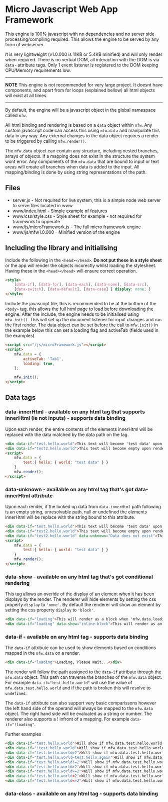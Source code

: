 # Micro Javascript Web App Framework

This engine is 100% javascript with no dependencies and no server side processing/compiling required. This allows the engine to be served by any form of webserver.

It is very lightweight (v1.0.000 is 11KB or 5.4KB minified) and will only render when required. There is no vertual DOM, all interaction with the DOM is via `data-` attribute tags.
Only 1 event listener is registered to the DOM keeping CPU/Memory requirements low.

---
**NOTE**
This engine is not recommended for very large project. It doesnt have components, and apart from for loops (explained bellow) all html objects will exist at all times.

---

By default, the engine will be a javascript object in the global namespace called `mfw`.

All html binding and rendering is based on a `data` object within `mfw`. Any custom javascript code can access this using `mfw.data` and manipulate this data in any way. Any external changes to the data object requires a render to be triggered by calling `mfw.render()`.

The `mfw.data` object can contain any structure, including nested branches, arrays of objects. If a mapping does not exist in the structure the system wont error. Any components of the `mfw.data` that are bound to input or text areas will create all branches when data is added to the input. All mapping/binding is done by using string representations of the path.

## Files
* server.js - Not required for live system, this is a simple node web server to serve files located in www
* www/index.html - Simple example of features
* www/css/style.css - Style sheet for example - not required for framework to opperate
* www/js/microFramework.js - The full micro framework engine
* www/js/mfw1.0.000 - Minified version of the engine

## Including the library and initialising

Include the following in the `<head></head>`. **Do not put these in a style sheet** or the app will render the objects incorectly whilst loading the stylesheet. Having these in the `<head></head>` will ensure correct operation.
```html
<style>
    [data-if], [data-for], [data-each], [data-none], [data-src],
    [data-switch], [data-default], [data-case] { display: none; }
</style>
```

Include the javascript file, this is recommended to be at the bottom of the `<body>` tag, this allows the full html page to load before downloading the engine.
After the include, the engine needs to be initialised using `mfw.init()`. This will set up the document listener for input changes and run the first render.
The data object can be set before the call to `mfw.init()` in the example below this can set a loading flag and activeTab (fields used in the examples)
```html
<script src="/js/microFramework.js"></script>
<script>
    mfw.data = {
        activeTab: 'Tab1',
        loading: true,
    };

    mfw.init();
</script>
```

## Data tags

### data-innerHtml - available on any html tag that supports innerHtml (ie not inputs) - supports data binding

Upon each render, the entire contents of the elements innerHtml will be replaced with the data matched by the data path on the tag.

```html
<div data-if="test.hello.world">This text will become 'test data' upon render</div>
<div data-if="test2.hello.world">This text will become empty upon render</div>
<script>
    mfw.data = {
        test:{ hello: { world: "test data" } }
    }
    mfw.render();
</script>
```

### data-unknown - available on any html tag that's got data-innerHtml attribute

Upon each render, if the looked up data from `data-innerHtml` path following is an empty string, unresolvable path, null or undefined the elements innerHtml will be replace with the string bound to this attribute.

```html
<div data-if="test.hello.world">This text will become 'test data' upon render</div>
<div data-if="test2.hello.world">This text will become empty upon render</div>
<div data-if="test2.hello.world" data-unknown="Data does not exist">This text will become 'Data does not exist' upon render</div>
<script>
    mfw.data = {
        test:{ hello: { world: "test data" } }
    }
    mfw.render();
</script>
```

### data-show - available on any html tag that's got conditional rendering

This tag allows an overide of the display of an element when it has been displays by the render. The renderer will hide elements by setting the css property `display` to `'none'`. By default the renderer will show an element by setting the css property `display` to `'block'`.

```html
<div data-if="loading">This will render as a block when 'mfw.data.loading' it truthy</div>
<div data-if="loading" data-show="inline-block">This will render as an inline-block when 'mfw.data.loading' it truthy</div>
```

### data-if - available on any html tag - supports data binding

The `data-if` attribute can be used to show elements based on conditions mapped in the `mfw.data` on a render.
```html
<div data-if="loading">Loading, Please Wait...</div>
```
The render will follow the path assigned to the `data-if` attribute through the `mfw.data` object. This path can traverse the branches of the `mfw.data` object. For example `data-if="test.hello.world"` will use the value of `mfw.data.test.hello.world` and if the path is broken this will resolve to `undefined`.

The `data-if` attribute can also support very basic comparissons however the left hand side of the operand will always be mapped to the `mfw.data` object. The right hand side will be evaluated as a string or number. The renderer also supports a ! infront of a mapping. For example `data-if="!loading"`.

Further examples
```html
<div data-if="test.hello.world">Will show if mfw.data.test.hello.world is truethy</div>
<div data-if="!test.hello.world">Will show if mfw.data.test.hello.world is falsey</div>
<div data-if="test.hello.world=2">Will show if mfw.data.test.hello.world is 2 or '2'</div>
<div data-if="test.hello.world=test.hello.again">Will show if mfw.data.test.hello.world is the string 'test.hello.again'</div>
<div data-if="test.hello.world!=2">Will show if mfw.data.test.hello.world is not 2 or '2'</div>
<div data-if="test.hello.world>2">Will show if mfw.data.test.hello.world is greater than 2</div>
<div data-if="test.hello.world>=2">Will show if mfw.data.test.hello.world is greater than or equal to 2</div>
<div data-if="test.hello.world<2">Will show if mfw.data.test.hello.world is less than 2</div>
<div data-if="test.hello.world<=2">Will show if mfw.data.test.hello.world is less than or equal to 2</div>
```

### data-class - available on any html tag - supports data binding
